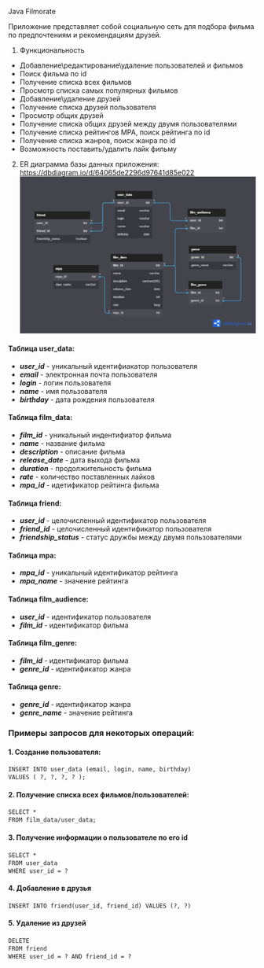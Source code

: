 Java Filmorate

Приложение представляет собой социальную сеть для подбора фильма по предпочтениям и рекомендациям друзей.

1. Функциональность
- Добавление\редактирование\удаление пользователей и фильмов
- Поиск фильма по id
- Получение списка всех фильмов
- Просмотр списка самых популярных фильмов
- Добавление\удаление друзей
- Получение списка друзей пользователя
- Просмотр общих друзей
- Получение списка общих друзей между двумя пользователями
- Получение списка рейтингов MPA, поиск рейтинга по id
- Получение списка жанров, поиск жанра по id
- Возможность поставить/удалить лайк фильму

2. ER диаграмма базы данных приложения: 
https://dbdiagram.io/d/64065de2296d97641d85e022
![ER_diagram](docs/ER-diagram.png) 


#### Таблица user_data:
- ***user_id*** - уникальный идентифиакатор пользователя  
- ***email*** - электронная почта пользователя  
- ***login*** - логин пользователя  
- ***name*** - имя  пользователя  
- ***birthday*** - дата рождения пользователя 

#### Таблица film_data:
- ***film_id*** - уникальный индентифиатор фильма  
- ***name*** - название фильма  
- ***description*** - описание фильма  
- ***release_date*** - дата выхода фильма  
- ***duration*** - продолжительность фильма 
- ***rate*** - количество поставленных лайков
- ***mpa_id*** - идетификатор рейтинга фильма 

#### Таблица friend:
- ***user_id*** - целочисленный идентификатор пользователя
- ***friend_id*** - целочисленный идентификатор пользователя
- ***friendship_status*** - статус дружбы между двумя пользователями

#### Таблица mpa:
- ***mpa_id*** - уникальный идентификатор рейтинга  
- ***mpa_name*** - значение рейтинга 

#### Таблица film_audience:
- ***user_id*** - идентификатор пользователя 
- ***film_id*** - идентификатор фильма  

#### Таблица film_genre:
- ***film_id*** - идентификатор фильма  
- ***genre_id*** - идентификатор жанра 

#### Таблица genre:
- ***genre_id*** - идентификатор жанра
- ***genre_name*** - значение рейтинга


### Примеры запросов для некоторых операций:

#### 1. Создание пользователя:
```
INSERT INTO user_data (email, login, name, birthday)
VALUES ( ?, ?, ?, ? );
```

#### 2. Получение списка всех фильмов/пользователей:
```
SELECT *
FROM film_data/user_data;
```

#### 3. Получение информации о пользователе по его id
```
SELECT *
FROM user_data
WHERE user_id = ?
```

#### 4. Добавление в друзья
```
INSERT INTO friend(user_id, friend_id) VALUES (?, ?)
```

#### 5. Удаление из друзей
```
DELETE
FROM friend
WHERE user_id = ? AND friend_id = ?
```
